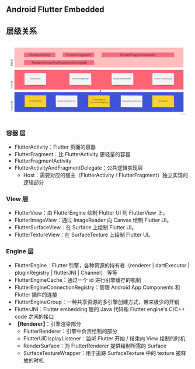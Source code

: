 ## Android Flutter Embedded
## 层级关系

![](./FlutterEmbeddedArchitecture.jpg)

### 容器 层
- FlutterActivity：Flutter 页面的容器 
- FlutterFragment：比 FlutterActivity 更轻量的容器
- FlutterFragmentActivity
- FlutterActivityAndFragmentDelegate：公共逻辑实现层
  - Host：需要对应的宿主（FlutterActivity / FlutterFragment）独立实现的逻辑部分


### View 层
- FlutterView：由 FlutterEngine 绘制 Flutter UI 到 FlutterView 上。
- FlutterImageView：通过 ImageReader 向 Canvas 绘制 Flutter UI。
- FlutterSurfaceView：在 Surface 上绘制 Flutter UI。
- FlutterTextureView：在 SurfaceTexture 上绘制 Flutter UI。


### Engine 层
 - FlutterEngine：Flutter 引擎，各种资源的持有者（renderer | dartExecutor | pluginRegistry | flutterJNI | Channel） 等等
 - FlutterEngineCache：通过一个 id 进行引擎缓存的机制
 - FlutterEngineConnectionRegistry：管理 Android App Components 和 Flutter 插件的连接
 - FlutterEngineGroup：一种共享资源的多引擎创建方式，带来极少的开销
 - FlutterJNI：Flutter embedding 层的 Java 代码和 Flutter engine's C/C++ code 之间的接口
 - **【Renderer】**：引擎渲染部分
   - FlutterRenderer：引擎中负责绘制的部分
   - FlutterUiDisplayListener：监听 Flutter 开始 / 结束向 View 绘制的时机
   - RenderSurface：为 FlutterRenderer 提供绘制所需的 Surface
   - SurfaceTextureWrapper：用于追踪 SurfaceTexture 中的 texture 被释放的时机